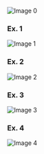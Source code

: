 
![Image 0](https://github.com/AshleyBlair/SQL/blob/master/LAB10/screenshots/11.png)
### Ex. 1
![Image 1]()
### Ex. 2
![Image 2]()
### Ex. 3
![Image 3]()
### Ex. 4
![Image 4]()
